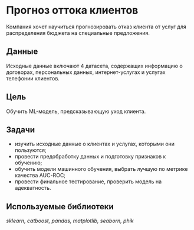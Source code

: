 # Прогноз оттока клиентов

Компания хочет научиться прогнозировать отказ клиента от услуг для распределения бюджета на специальные предложения.

## Данные

Исходные данные включают 4 датасета, содержащих информацию о договорах, персональных данных, интернет-услугах и услугах телефонии клиентов.

## Цель

Обучить ML-модель, предсказывающую уход клиента.

## Задачи

- изучить исходные данные о клиентах и услугах, которыми они пользуются;  
- провести предобработку данных и подготовку признаков к обучению;  
- обучить модели машинного обучения, выбрать лучшую по метрике качества AUC-ROC;  
- провести финальное тестирование, проверить модель на адекватность.

## Используемые библиотеки

*sklearn, catboost, pandas, matplotlib, seaborn, phik*